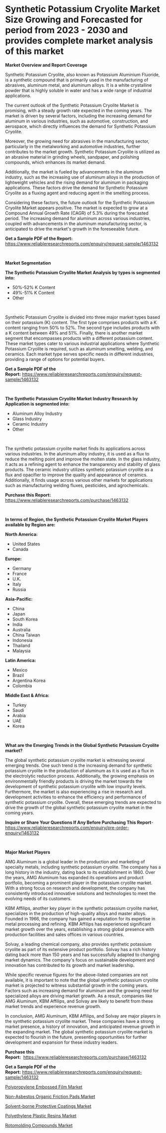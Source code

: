 <p><h1>Synthetic Potassium Cryolite Market Size Growing and Forecasted for period from 2023 - 2030 and provides complete market analysis of this market</h1></p><p><strong>Market Overview and Report Coverage</strong></p>
<p><p>Synthetic Potassium Cryolite, also known as Potassium Aluminium Fluoride, is a synthetic compound that is primarily used in the manufacturing of abrasives, aluminum metal, and aluminum alloys. It is a white crystalline powder that is highly soluble in water and has a wide range of industrial applications.</p><p>The current outlook of the Synthetic Potassium Cryolite Market is promising, with a steady growth rate expected in the coming years. The market is driven by several factors, including the increasing demand for aluminum in various industries, such as automotive, construction, and aerospace, which directly influences the demand for Synthetic Potassium Cryolite.</p><p>Moreover, the growing need for abrasives in the manufacturing sector, particularly in the metalworking and automotive industries, further contributes to the market growth. Synthetic Potassium Cryolite is utilized as an abrasive material in grinding wheels, sandpaper, and polishing compounds, which enhances its market demand.</p><p>Additionally, the market is fueled by advancements in the aluminum industry, such as the increasing use of aluminum alloys in the production of lightweight vehicles and the rising demand for aluminum in packaging applications. These factors drive the demand for Synthetic Potassium Cryolite as a fluxing agent and reducing agent in the smelting process.</p><p>Considering these factors, the future outlook for the Synthetic Potassium Cryolite Market appears positive. The market is expected to grow at a Compound Annual Growth Rate (CAGR) of 5.3% during the forecasted period. The increasing demand for aluminum across various industries, coupled with advancements in the aluminum manufacturing sector, is anticipated to drive the market's growth in the foreseeable future.</p></p>
<p><strong>Get a Sample PDF of the Report:</strong> <a href="https://www.reliableresearchreports.com/enquiry/request-sample/1463132">https://www.reliableresearchreports.com/enquiry/request-sample/1463132</a></p>
<p>&nbsp;</p>
<p><strong>Market Segmentation</strong></p>
<p><strong>The Synthetic Potassium Cryolite Market Analysis by types is segmented into:</strong></p>
<p><ul><li>50%-52% K Content</li><li>49%-51% K Content</li><li>Other</li></ul></p>
<p>&nbsp;</p>
<p><p>Synthetic Potassium Cryolite is divided into three major market types based on their potassium (K) content. The first type comprises products with a K content ranging from 50% to 52%. The second type includes products with a K content between 49% and 51%. Finally, there is another market segment that encompasses products with a different potassium content. These market types cater to various industrial applications where Synthetic Potassium Cryolite is required, such as aluminum smelting, welding, and ceramics. Each market type serves specific needs in different industries, providing a range of options for potential buyers.</p></p>
<p><strong>Get a Sample PDF of the Report:</strong>&nbsp;<a href="https://www.reliableresearchreports.com/enquiry/request-sample/1463132">https://www.reliableresearchreports.com/enquiry/request-sample/1463132</a></p>
<p>&nbsp;</p>
<p><strong>The Synthetic Potassium Cryolite Market Industry Research by Application is segmented into:</strong></p>
<p><ul><li>Aluminum Alloy Industry</li><li>Glass Industry</li><li>Ceramic Industry</li><li>Other</li></ul></p>
<p>&nbsp;</p>
<p><p>The synthetic potassium cryolite market finds its applications across various industries. In the aluminum alloy industry, it is used as a flux to reduce the melting point and improve the molten state. In the glass industry, it acts as a refining agent to enhance the transparency and stability of glass products. The ceramic industry utilizes synthetic potassium cryolite as a flux and opacifier to improve the quality and appearance of ceramics. Additionally, it finds usage across various other markets for applications such as manufacturing welding fluxes, pesticides, and agrochemicals.</p></p>
<p><strong>Purchase this Report:</strong>&nbsp; <a href="https://www.reliableresearchreports.com/purchase/1463132">https://www.reliableresearchreports.com/purchase/1463132</a></p>
<p>&nbsp;</p>
<p><strong>In terms of Region, the Synthetic Potassium Cryolite Market Players available by Region are:</strong></p>
<p>
    <p> <strong> North America: </strong>
        <ul>
            <li>United States</li>
            <li>Canada</li>
        </ul>
        </p> 
    <p> <strong> Europe: </strong>
        <ul>
            <li>Germany</li>
            <li>France</li>
            <li>U.K.</li>
            <li>Italy</li>
            <li>Russia</li>
        </ul>
        </p> 
    <p> <strong> Asia-Pacific: </strong>
        <ul>
            <li>China</li>
            <li>Japan</li>
            <li>South Korea</li>
            <li>India</li>
            <li>Australia</li>
            <li>China Taiwan</li>
            <li>Indonesia</li>
            <li>Thailand</li>
            <li>Malaysia</li>
        </ul>
        </p> 
    <p> <strong> Latin America: </strong>
        <ul>
            <li>Mexico</li>
            <li>Brazil</li>
            <li>Argentina Korea</li>
            <li>Colombia</li>
        </ul>
        </p> 
    <p> <strong> Middle East & Africa: </strong>
        <ul>
            <li>Turkey</li>
            <li>Saudi</li>
            <li>Arabia</li>
            <li>UAE</li>
            <li>Korea</li>
        </ul>
    </p>
    </p>
<p>&nbsp;</p>
<p><strong>What are the Emerging Trends in the Global Synthetic Potassium Cryolite market?</strong></p>
<p><p>The global synthetic potassium cryolite market is witnessing several emerging trends. One such trend is the increasing demand for synthetic potassium cryolite in the production of aluminum as it is used as a flux in the electrolytic reduction process. Additionally, the growing emphasis on environmentally friendly products is driving the market towards the development of synthetic potassium cryolite with low impurity levels. Furthermore, the market is also experiencing a rise in research and development activities to enhance the efficiency and performance of synthetic potassium cryolite. Overall, these emerging trends are expected to drive the growth of the global synthetic potassium cryolite market in the coming years.</p></p>
<p><strong>Inquire or Share Your Questions If Any Before Purchasing This Report</strong>- <a href="https://www.reliableresearchreports.com/enquiry/pre-order-enquiry/1463132">https://www.reliableresearchreports.com/enquiry/pre-order-enquiry/1463132</a></p>
<p>&nbsp;</p>
<p><strong>Major Market Players</strong></p>
<p><p>AMG Aluminum is a global leader in the production and marketing of specialty metals, including synthetic potassium cryolite. The company has a long history in the industry, dating back to its establishment in 1860. Over the years, AMG Aluminum has expanded its operations and product portfolio, becoming a prominent player in the potassium cryolite market. With a strong focus on research and development, the company has consistently introduced innovative solutions and technologies to meet the evolving needs of its customers.</p><p>KBM Affilips, another key player in the synthetic potassium cryolite market, specializes in the production of high-quality alloys and master alloys. Founded in 1966, the company has gained a reputation for its expertise in metal processing and refining. KBM Affilips has experienced significant market growth over the years, establishing a strong global presence with production facilities and sales offices in various countries.</p><p>Solvay, a leading chemical company, also provides synthetic potassium cryolite as part of its extensive product portfolio. Solvay has a rich history dating back more than 150 years and has successfully adapted to changing market dynamics. The company's focus on sustainable development and innovation has contributed to its growth and market leadership.</p><p>While specific revenue figures for the above-listed companies are not available, it is important to note that the global synthetic potassium cryolite market is projected to witness substantial growth in the coming years. Factors such as increasing demand for aluminum and the growing need for specialized alloys are driving market growth. As a result, companies like AMG Aluminum, KBM Affilips, and Solvay are likely to benefit from these market trends and experience revenue growth.</p><p>In conclusion, AMG Aluminum, KBM Affilips, and Solvay are major players in the synthetic potassium cryolite market. These companies have a strong market presence, a history of innovation, and anticipated revenue growth in the expanding market. The global synthetic potassium cryolite market is expected to flourish in the future, presenting opportunities for further development and expansion for these industry leaders.</p></p>
<p><strong>Purchase this Report:</strong>&nbsp;&nbsp;<a href="https://www.reliableresearchreports.com/purchase/1463132">https://www.reliableresearchreports.com/purchase/1463132</a></p>
<p></p>
<p><strong>Get a Sample PDF of the Report:</strong>&nbsp;<a href="https://www.reliableresearchreports.com/enquiry/request-sample/1463132">https://www.reliableresearchreports.com/enquiry/request-sample/1463132</a></p>
<p><p><a href="https://github.com/Paul14Anderson63/Market-Research-Report-List-1/blob/main/polypropylene-embossed-film-market.md">Polypropylene Embossed Film Market</a></p><p><a href="https://github.com/dringals/Market-Research-Report-List-1/blob/main/non-asbestos-organic-friction-pads-market.md">Non-Asbestos Organic Friction Pads Market</a></p><p><a href="https://github.com/amonskiyk/Market-Research-Report-List-1/blob/main/solvent-borne-protective-coatings-market.md">Solvent-borne Protective Coatings Market</a></p><p><a href="https://github.com/tamvrosiya/Market-Research-Report-List-1/blob/main/polyethylene-plastic-resins-market.md">Polyethylene Plastic Resins Market</a></p><p><a href="https://github.com/gaydyna/Market-Research-Report-List-1/blob/main/rotomolding-compounds-market.md">Rotomolding Compounds Market</a></p></p>